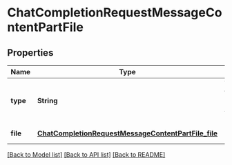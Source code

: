 # ChatCompletionRequestMessageContentPartFile
## Properties

| Name | Type | Description | Notes |
|------------ | ------------- | ------------- | -------------|
| **type** | **String** | The type of the content part. Always &#x60;file&#x60;. | [default to null] |
| **file** | [**ChatCompletionRequestMessageContentPartFile_file**](ChatCompletionRequestMessageContentPartFile_file.md) |  | [default to null] |

[[Back to Model list]](../README.md#documentation-for-models) [[Back to API list]](../README.md#documentation-for-api-endpoints) [[Back to README]](../README.md)

